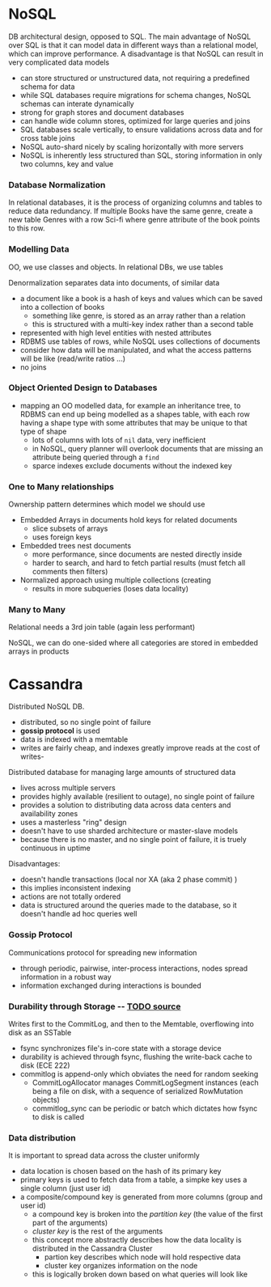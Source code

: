 # NoSQL
DB architectural design, opposed to SQL. The main advantage of NoSQL over SQL is that it can model data in different ways than a relational model, which can improve performance. A disadvantage is that NoSQL can result in very complicated data models 
- can store structured or unstructured data, not requiring a predefined schema for data
- while SQL databases require migrations for schema changes, NoSQL schemas can interate dynamically 
- strong for graph stores and document databases
- can handle wide column stores, optimized for large queries and joins
- SQL databases scale vertically, to ensure validations across data and for cross table joins
- NoSQL auto-shard nicely by scaling horizontally with more servers
- NoSQL is inherently less structured than SQL, storing information in only two columns, key and value

### Database Normalization
In relational databases, it is the process of organizing columns and tables to reduce data redundancy. If multiple Books have the same genre, create a new table Genres with a row Sci-fi where genre attribute of the book points to this row.

### Modelling Data
OO, we use classes and objects. In relational DBs, we use tables 

Denormalization separates data into documents, of similar data
- a document like a book is a hash of keys and values which can be saved into a collection of books
  - something like genre, is stored as an array rather than a relation
  - this is structured with a multi-key index rather than a second table 
- represented with high level entities with nested attributes
- RDBMS use tables of rows, while NoSQL uses collections of documents
- consider how data will be manipulated, and what the access patterns will be like (read/write ratios ...)
- no joins

### Object Oriented Design to Databases
- mapping an OO modelled data, for example an inheritance tree, to RDBMS can end up being modelled as a shapes table, with each row having a shape type with some attributes that may be unique to that type of shape
  - lots of columns with lots of `nil` data, very inefficient
  - in NoSQL, query planner will overlook documents that are missing an attribute being queried through a `find`
  - sparce indexes exclude documents without the indexed key 
  
### One to Many relationships
Ownership pattern determines which model we should use
- Embedded Arrays in documents hold keys for related documents
  - slice subsets of arrays
  - uses foreign keys
- Embedded trees nest documents
  - more performance, since documents are nested directly inside
  - harder to search, and hard to fetch partial results (must fetch all comments then filters)
- Normalized approach using multiple collections (creating 
  - results in more subqueries (loses data locality) 

### Many to Many
Relational needs a 3rd join table (again less performant)

NoSQL, we can do one-sided where all categories are stored in embedded arrays in products

# Cassandra
Distributed NoSQL DB. 
- distributed, so no single point of failure
- **gossip protocol** is used
- data is indexed with a memtable
- writes are fairly cheap, and indexes greatly improve reads at the cost of writes-

Distributed database for managing large amounts of structured data
- lives across multiple servers
- provides highly available (resilient to outage), no single point of failure
- provides a solution to distributing data across data centers and availability zones
- uses a masterless "ring" design
 - doesn't have to use sharded architecture or master-slave models
- because there is no master, and no single point of failure, it is truely continuous in uptime

Disadvantages:
- doesn't handle transactions (local nor XA (aka 2 phase commit) )
 - this implies inconsistent indexing
 - actions are not totally ordered
- data is structured around the queries made to the database, so it doesn't handle ad hoc queries well

### Gossip Protocol
Communications protocol for spreading new information 
- through periodic, pairwise, inter-process interactions, nodes spread information in a robust way
- information exchanged during interactions is bounded

### Durability through Storage -- [TODO source](https://static.googleusercontent.com/media/research.google.com/en//archive/bigtable-osdi06.pdf)
Writes first to the CommitLog, and then to the Memtable, overflowing into disk as an SSTable
- fsync synchronizes file's in-core state with a storage device
- durability is achieved through fsync, flushing the write-back cache to disk (ECE 222)
- commitlog is append-only which obviates the need for random seeking 
  - CommitLogAllocator manages CommitLogSegment instances (each being a file on disk, with a sequence of serialized RowMutation objects)
  - commitlog_sync can be periodic or batch which dictates how fsync to disk is called

### Data distribution
It is important to spread data across the cluster uniformly
- data location is chosen based on the hash of its primary key
- primary keys is used to fetch data from a table, a simpke key uses a single column (just user id)
- a composite/compound key is generated from more columns (group and user id)
  - a compound key is broken into the *partition key* (the value of the first part of the arguments)
  - *cluster key* is the rest of the arguments
  - this concept more abstractly describes how the data locality is distributed in the Cassandra Cluster
    - partion key describes which node will hold respective data
    - cluster key organizes information on the node
  - this is logically broken down based on what queries will look like

